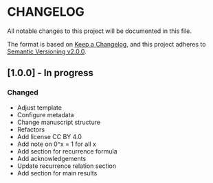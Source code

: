 # CHANGELOG

All notable changes to this project will be documented in this file.

The format is based on [Keep a Changelog](https://keepachangelog.com/en/1.0.0/),
and this project adheres to [Semantic Versioning v2.0.0](https://semver.org/spec/v2.0.0.html).

## [1.0.0] - In progress


### Changed

- Adjust template
- Configure metadata
- Change manuscript structure
- Refactors
- Add license CC BY 4.0
- Add note on 0^x = 1 for all x
- Add section for recurrence formula
- Add acknowledgements
- Update recurrence relation section
- Add section for main results
